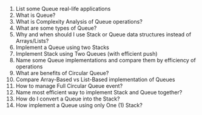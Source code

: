 1. List some Queue real-life applications
2. What is Queue?
3. What is Complexity Analysis of Queue operations?
4. What are some types of Queue?
5. Why and when should I use Stack or Queue data structures instead of Arrays/Lists?
6. Implement a Queue using two Stacks
7. Implement Stack using Two Queues (with efficient push)
8. Name some Queue implementations and compare them by efficiency of operations
9. What are benefits of Circular Queue?
10. Compare Array-Based vs List-Based implementation of Queues
11. How to manage Full Circular Queue event?
12. Name most efficient way to implement Stack and Queue together?
13. How do I convert a Queue into the Stack?
14. How implement a Queue using only One (1) Stack?
